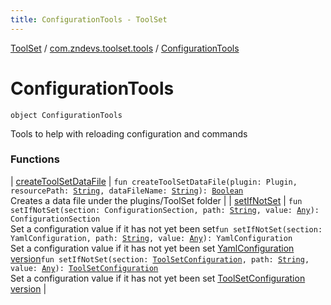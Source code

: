 ```yaml
---
title: ConfigurationTools - ToolSet
---
```


[ToolSet](../../index.html) / [com.zndevs.toolset.tools](../index.html) / [ConfigurationTools](./index.html)

# ConfigurationTools

`object ConfigurationTools`

Tools to help with reloading configuration and commands

### Functions

| [createToolSetDataFile](create-tool-set-data-file.html) | `fun createToolSetDataFile(plugin: Plugin, resourcePath: `[`String`](https://kotlinlang.org/api/latest/jvm/stdlib/kotlin/-string/index.html)`, dataFileName: `[`String`](https://kotlinlang.org/api/latest/jvm/stdlib/kotlin/-string/index.html)`): `[`Boolean`](https://kotlinlang.org/api/latest/jvm/stdlib/kotlin/-boolean/index.html)<br>Creates a data file under the plugins/ToolSet folder |
| [setIfNotSet](set-if-not-set.html) | `fun setIfNotSet(section: ConfigurationSection, path: `[`String`](https://kotlinlang.org/api/latest/jvm/stdlib/kotlin/-string/index.html)`, value: `[`Any`](https://kotlinlang.org/api/latest/jvm/stdlib/kotlin/-any/index.html)`): ConfigurationSection`<br>Set a configuration value if it has not yet been set`fun setIfNotSet(section: YamlConfiguration, path: `[`String`](https://kotlinlang.org/api/latest/jvm/stdlib/kotlin/-string/index.html)`, value: `[`Any`](https://kotlinlang.org/api/latest/jvm/stdlib/kotlin/-any/index.html)`): YamlConfiguration`<br>Set a configuration value if it has not yet been set [YamlConfiguration version](#)`fun setIfNotSet(section: `[`ToolSetConfiguration`](../../com.zndevs.toolset/-tool-set-configuration/index.html)`, path: `[`String`](https://kotlinlang.org/api/latest/jvm/stdlib/kotlin/-string/index.html)`, value: `[`Any`](https://kotlinlang.org/api/latest/jvm/stdlib/kotlin/-any/index.html)`): `[`ToolSetConfiguration`](../../com.zndevs.toolset/-tool-set-configuration/index.html)<br>Set a configuration value if it has not yet been set [ToolSetConfiguration version](#) |

